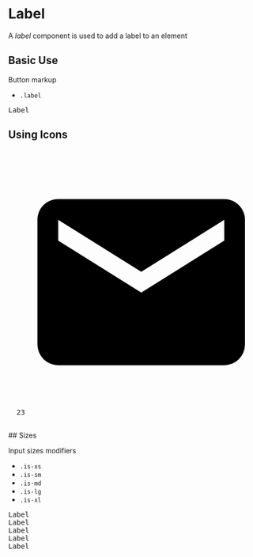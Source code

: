 # Label

A _label_ component is used to add a label to an element

## Basic Use

Button markup

- `.label`

<snippeter>
<pre>
<span class="label">Label</span>
</pre>
</snippeter>

## Using Icons

<snippeter>
<pre>
<span class="label">
  <svg class="icon" viewBox="0 0 24 24">
    <title>email icon</title>
    <path d="M20,8L12,13L4,8V6L12,11L20,6M20,4H4C2.89,4 2,4.89 2,6V18A2,2 0 0,0 4,20H20A2,2 0 0,0 22,18V6C22,4.89 21.1,4 20,4Z"></path>
  </svg>
  <span>23</span>
</span>
</pre>
</snippeter>
## Sizes

Input sizes modifiers

- `.is-xs`
- `.is-sm`
- `.is-md`
- `.is-lg`
- `.is-xl`

<snippeter>
<pre>
<span class="label is-xs">Label</span>
<span class="label is-sm">Label</span>
<span class="label is-md">Label</span>
<span class="label is-lg">Label</span>
<span class="label is-xl">Label</span>
</pre>
</snippeter>
